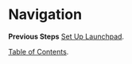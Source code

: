 # Navigation

**Previous Steps**
[Set Up Launchpad](09_Set_Up_Launchpad.md).

[Table of Contents](Table_of_Contents.md).
